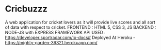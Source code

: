 # Cricbuzzz
A web application for cricket lovers as it will provide live scores and all sort of data with respect to cricket.
FRONTEND : HTML 5, CSS 3, JS
BACKEND : NODE-JS with EXPRESS FRAMEWORK 
API USED : https://developer.sportradar.com/io-docs#
Deployed At Heroku - https://mighty-garden-36321.herokuapp.com/
